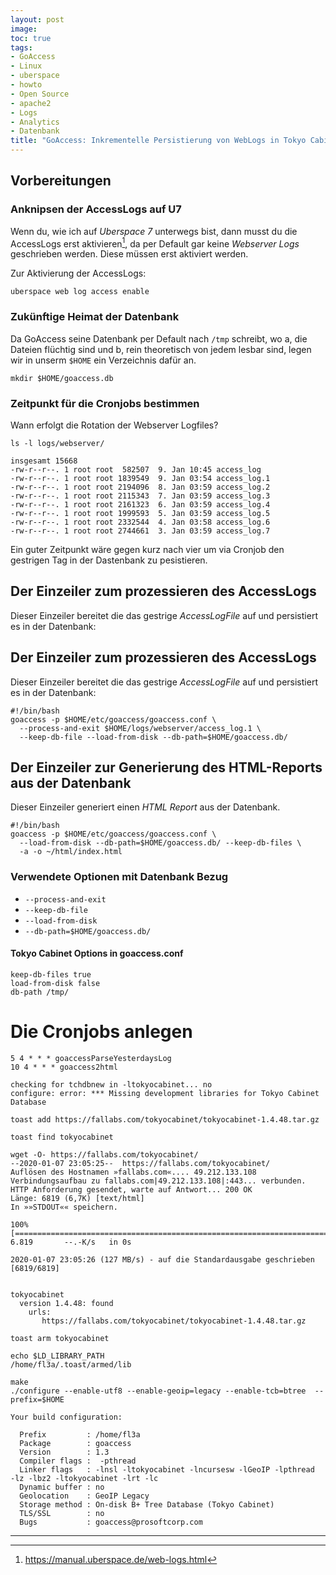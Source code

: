 ```yaml
---
layout: post
image:
toc: true
tags:
- GoAccess
- Linux
- uberspace
- howto
- Open Source
- apache2
- Logs
- Analytics
- Datenbank 
title: "GoAccess: Inkrementelle Persistierung von WebLogs in Tokyo Cabinet Datenbank"
---
```


<!--break-->
## Vorbereitungen

### Anknipsen der AccessLogs auf U7

Wenn du, wie ich auf *Uberspace 7* unterwegs bist, 
dann musst du die AccessLogs erst aktivieren[^u7logs], 
da per Default gar keine *Webserver Logs* geschrieben werden.
Diese müssen erst aktiviert werden. 

Zur Aktivierung der AccessLogs:

```
uberspace web log access enable
```

### Zukünftige Heimat der Datenbank

Da GoAccess seine Datenbank per Default nach `/tmp` schreibt, 
wo a, die Dateien flüchtig sind 
und b, rein theoretisch von jedem lesbar sind, 
legen wir in unserm `$HOME` ein Verzeichnis dafür an.

```
mkdir $HOME/goaccess.db
```

### Zeitpunkt für die Cronjobs bestimmen

Wann erfolgt die Rotation der Webserver Logfiles?

```
ls -l logs/webserver/

```

```
insgesamt 15668
-rw-r--r--. 1 root root  582507  9. Jan 10:45 access_log
-rw-r--r--. 1 root root 1839549  9. Jan 03:54 access_log.1
-rw-r--r--. 1 root root 2194096  8. Jan 03:59 access_log.2
-rw-r--r--. 1 root root 2115343  7. Jan 03:59 access_log.3
-rw-r--r--. 1 root root 2161323  6. Jan 03:59 access_log.4
-rw-r--r--. 1 root root 1999593  5. Jan 03:59 access_log.5
-rw-r--r--. 1 root root 2332544  4. Jan 03:58 access_log.6
-rw-r--r--. 1 root root 2744661  3. Jan 03:59 access_log.7
```

Ein guter Zeitpunkt wäre gegen kurz nach vier um via Cronjob den gestrigen Tag in der Dastenbank zu pesistieren.

## Der Einzeiler zum prozessieren des AccessLogs

Dieser Einzeiler bereitet die das gestrige *AccessLogFile* auf
und persistiert es in der Datenbank:


## Der Einzeiler zum prozessieren des AccessLogs

Dieser Einzeiler bereitet die das gestrige *AccessLogFile* auf
und persistiert es in der Datenbank:

```
#!/bin/bash
goaccess -p $HOME/etc/goaccess/goaccess.conf \
  --process-and-exit $HOME/logs/webserver/access_log.1 \
  --keep-db-file --load-from-disk --db-path=$HOME/goaccess.db/ 
```  
## Der Einzeiler zur Generierung des HTML-Reports aus der Datenbank

Dieser Einzeiler generiert einen *HTML Report* aus der Datenbank. 

```
#!/bin/bash
goaccess -p $HOME/etc/goaccess/goaccess.conf \
  --load-from-disk --db-path=$HOME/goaccess.db/ --keep-db-files \
  -a -o ~/html/index.html
```

### Verwendete Optionen mit Datenbank Bezug

- `--process-and-exit` 
- `--keep-db-file` 
- `--load-from-disk`
- `--db-path=$HOME/goaccess.db/`

#### Tokyo Cabinet Options in goaccess.conf

```
keep-db-files true
load-from-disk false
db-path /tmp/
```



# Die Cronjobs anlegen

```
5 4 * * * goaccessParseYesterdaysLog
10 4 * * * goaccess2html
```

```  
checking for tchdbnew in -ltokyocabinet... no
configure: error: *** Missing development libraries for Tokyo Cabinet Database
```  
  
```  
toast add https://fallabs.com/tokyocabinet/tokyocabinet-1.4.48.tar.gz
```  

```  
toast find tokyocabinet
```  
```  
wget -O- https://fallabs.com/tokyocabinet/
--2020-01-07 23:05:25--  https://fallabs.com/tokyocabinet/
Auflösen des Hostnamen »fallabs.com«.... 49.212.133.108
Verbindungsaufbau zu fallabs.com|49.212.133.108|:443... verbunden.
HTTP Anforderung gesendet, warte auf Antwort... 200 OK
Länge: 6819 (6,7K) [text/html]
In »»STDOUT«« speichern.

100%[===================================================================================================================>] 6.819       --.-K/s   in 0s      

2020-01-07 23:05:26 (127 MB/s) - auf die Standardausgabe geschrieben [6819/6819]


tokyocabinet
  version 1.4.48: found
    urls:
       https://fallabs.com/tokyocabinet/tokyocabinet-1.4.48.tar.gz
```  


```
toast arm tokyocabinet
```


```
echo $LD_LIBRARY_PATH 
/home/fl3a/.toast/armed/lib
```


```
make
./configure --enable-utf8 --enable-geoip=legacy --enable-tcb=btree  --prefix=$HOME
```

```
Your build configuration:

  Prefix         : /home/fl3a
  Package        : goaccess
  Version        : 1.3
  Compiler flags :  -pthread
  Linker flags   : -lnsl -ltokyocabinet -lncursesw -lGeoIP -lpthread   -lz -lbz2 -ltokyocabinet -lrt -lc
  Dynamic buffer : no
  Geolocation    : GeoIP Legacy
  Storage method : On-disk B+ Tree Database (Tokyo Cabinet)
  TLS/SSL        : no
  Bugs           : goaccess@prosoftcorp.com
```
* * * 


[^tcb]: [Tokyo Cabinet DBM] (https://fallabs.com/tokyocabinet/)
[^dbm]: [DBM \(Datenbank\)](https://de.wikipedia.org/wiki/DBM_(Datenbank))
[^u7logs]: https://manual.uberspace.de/web-logs.html
